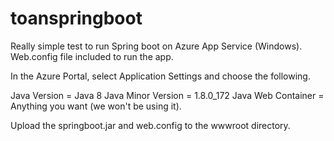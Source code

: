 # toanspringboot

Really simple test to run Spring boot on Azure App Service (Windows).  
Web.config file included to run the app.


In the Azure Portal, select Application Settings and choose the following.

Java Version = Java 8
Java Minor Version = 1.8.0_172
Java Web Container = Anything you want (we won't be using it).

Upload the springboot.jar and web.config to the wwwroot directory.
